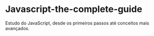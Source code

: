 # Javascript-the-complete-guide
Estudo do JavaScript, desde os primeiros passos até conceitos mais avançados.
